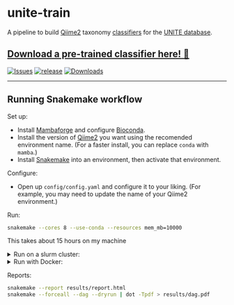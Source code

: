 # unite-train

A pipeline to build [Qiime2](https://qiime2.org/) taxonomy [classifiers](https://docs.qiime2.org/2021.11/data-resources/) for the [UNITE database](https://unite.ut.ee/repository.php).

## [Download a pre-trained classifier here! 🎁](https://github.com/colinbrislawn/unite-train/releases)

[![Issues](https://img.shields.io/github/issues/colinbrislawn/unite-train?style=for-the-badge)](https://github.com/colinbrislawn/unite-train/issues)
[![release](https://img.shields.io/github/release-date-pre/colinbrislawn/unite-train?style=for-the-badge)](https://github.com/colinbrislawn/unite-train/releases)
[![Downloads](https://img.shields.io/github/downloads/colinbrislawn/unite-train/total.svg?style=for-the-badge)](https://github.com/colinbrislawn/unite-train/releases)

---

## Running Snakemake workflow

Set up:

- Install [Mambaforge](https://github.com/conda-forge/miniforge#mambaforge) and configure [Bioconda](https://bioconda.github.io/).
- Install the version of [Qiime2](https://docs.qiime2.org/) you want using the recomended environment name.
  (For a faster install, you can replace `conda` with `mamba`.)
- Install [Snakemake](https://snakemake.readthedocs.io/en/stable/getting_started/installation.html) into an environment, then activate that environment.

Configure:

- Open up `config/config.yaml` and configure it to your liking.
  (For example, you may need to update the name of your Qiime2 environment.)

Run:

```bash
snakemake --cores 8 --use-conda --resources mem_mb=10000
```

This takes about 15 hours on my machine

<details>
  <summary>Run on a slurm cluster:</summary>

More specifically, The University of Florida HiPerGator supercomputer,
with access generously provided by the [Kawahara Lab](https://www.floridamuseum.ufl.edu/kawahara-lab/)!

```bash
screen    # We connect to a random login node, so we may not be able...
screen -r # to reconnect with this later on.

snakemake --jobs 24 --slurm \
  --rerun-incomplete --retries 3 \
  --use-envmodules --latency-wait 10 \
  --default-resources slurm_account=kawahara slurm_partition=hpg-milan
```

</details>

<details>
  <summary>Run with Docker:</summary>

Say, in 'the cloud' using [FlowDeploy](https://flowdeploy.com/).

```bash
snakemake --jobs 12 \
  --rerun-incomplete --retries 3 \
  --use-singularity \
  --default-resources
```

</details>

Reports:

```bash
snakemake --report results/report.html
snakemake --forceall --dag --dryrun | dot -Tpdf > results/dag.pdf
```
